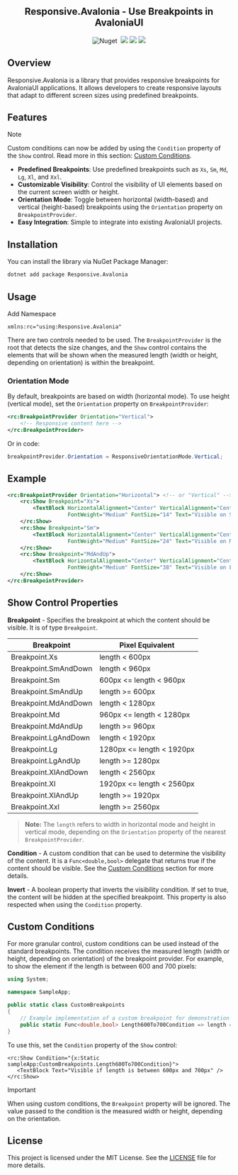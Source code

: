 ﻿<h2 align="center">Responsive.Avalonia - Use Breakpoints in AvaloniaUI</h2>

<p align="center">
    <img src="https://img.shields.io/nuget/v/Responsive.Avalonia?color=1f72de" alt="Nuget">
    <img src="https://img.shields.io/badge/-.NET%20Standard%202.0-blueviolet?color=1f72de&label=NET" alt="">
    <img src="https://img.shields.io/github/license/russkyc/responsive-avalonia">
    <img src="https://img.shields.io/github/issues/russkyc/responsive-avalonia">
    <img src="https://img.shields.io/nuget/dt/Responsive.Avalonia">
</p>

## Overview

Responsive.Avalonia is a library that provides responsive breakpoints for AvaloniaUI applications. It allows developers
to create responsive layouts that adapt to different screen sizes using predefined breakpoints.

## Features

> [!NOTE]
> Custom conditions can now be added by using the `Condition` property of the `Show` control. Read more in this section: [Custom Conditions](#custom-conditions).

- **Predefined Breakpoints**: Use predefined breakpoints such as `Xs`, `Sm`, `Md`, `Lg`, `Xl`, and `Xxl`.
- **Customizable Visibility**: Control the visibility of UI elements based on the current screen width or height.
- **Orientation Mode**: Toggle between horizontal (width-based) and vertical (height-based) breakpoints using the `Orientation` property on `BreakpointProvider`.
- **Easy Integration**: Simple to integrate into existing AvaloniaUI projects.

## Installation

You can install the library via NuGet Package Manager:

```sh
dotnet add package Responsive.Avalonia
```

## Usage

Add Namespace

```xaml
xmlns:rc="using:Responsive.Avalonia"
```

There are two controls needed to be used. The `BreakpointProvider` is the root that detects
the size changes, and the `Show` control contains the elements that will be shown when the measured length
(width or height, depending on orientation) is within the breakpoint.

### Orientation Mode

By default, breakpoints are based on width (horizontal mode). To use height (vertical mode), set the `Orientation` property on `BreakpointProvider`:

```xml
<rc:BreakpointProvider Orientation="Vertical">
    <!-- Responsive content here -->
</rc:BreakpointProvider>
```

Or in code:

```csharp
breakpointProvider.Orientation = ResponsiveOrientationMode.Vertical;
```

## Example

```xml
<rc:BreakpointProvider Orientation="Horizontal"> <!-- or "Vertical" -->
    <rc:Show Breakpoint="Xs">
        <TextBlock HorizontalAlignment="Center" VerticalAlignment="Center" Foreground="White"
                   FontWeight="Medium" FontSize="14" Text="Visible on Small Screens"/>
    </rc:Show>
    <rc:Show Breakpoint="Sm">
        <TextBlock HorizontalAlignment="Center" VerticalAlignment="Center" Foreground="White"
                   FontWeight="Medium" FontSize="24" Text="Visible on Medium Screens"/>
    </rc:Show>
    <rc:Show Breakpoint="MdAndUp">
        <TextBlock HorizontalAlignment="Center" VerticalAlignment="Center" Foreground="White"
                   FontWeight="Medium" FontSize="38" Text="Visible on Large Screens"/>
    </rc:Show>
</rc:BreakpointProvider>
```

## Show Control Properties

**Breakpoint** - Specifies the breakpoint at which the content should be visible. It is of type `Breakpoint`.

| Breakpoint           | Pixel Equivalent         |
|----------------------|--------------------------|
| Breakpoint.Xs        | length < 600px           |
| Breakpoint.SmAndDown | length < 960px           |
| Breakpoint.Sm        | 600px <= length < 960px  |
| Breakpoint.SmAndUp   | length >= 600px          |
| Breakpoint.MdAndDown | length < 1280px          |
| Breakpoint.Md        | 960px <= length < 1280px |
| Breakpoint.MdAndUp   | length >= 960px          |
| Breakpoint.LgAndDown | length < 1920px          |
| Breakpoint.Lg        | 1280px <= length < 1920px|
| Breakpoint.LgAndUp   | length >= 1280px         |
| Breakpoint.XlAndDown | length < 2560px          |
| Breakpoint.Xl        | 1920px <= length < 2560px|
| Breakpoint.XlAndUp   | length >= 1920px         |
| Breakpoint.Xxl       | length >= 2560px         |

> **Note:** The `length` refers to width in horizontal mode and height in vertical mode, depending on the `Orientation` property of the nearest `BreakpointProvider`.

**Condition** - A custom condition that can be used to determine the visibility of the content. It is a `Func<double,bool>` delegate
that returns true if the content should be visible. See the [Custom Conditions](#custom-conditions) section for more details.

**Invert** - A boolean property that inverts the visibility condition. If set to true, the content will be hidden at the
  specified breakpoint. This property is also respected when using the `Condition` property.

## Custom Conditions
For more granular control, custom conditions can be used instead of the standard breakpoints. The condition receives the measured length (width or height, depending on orientation) of the breakpoint provider. For example, to show the element if the length is between 600 and 700 pixels:
```csharp
using System;

namespace SampleApp;

public static class CustomBreakpoints
{
    // Example implementation of a custom breakpoint for demonstration purposes.
    public static Func<double,bool> Length600To700Condition => length => length is >= 600 and < 700;
}
```

To use this, set the `Condition` property of the `Show` control:

```xaml
<rc:Show Condition="{x:Static sampleApp:CustomBreakpoints.Length600To700Condition}">
   <TextBlock Text="Visible if length is between 600px and 700px" />
</rc:Show>
```
> [!IMPORTANT]
> When using custom conditions, the `Breakpoint` property will be ignored.
> The value passed to the condition is the measured width or height, depending on the orientation.

## License

This project is licensed under the MIT License. See the [LICENSE](LICENSE) file for more details.
